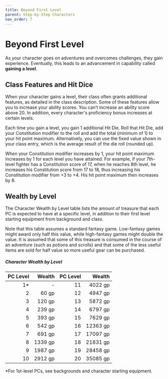 ```yaml
---
title: Beyond First Level
parent: Step-by-Step Characters
nav_order: 7
---
```


# Beyond First Level
As your character goes on adventures and overcomes challenges, they gain experience. Eventually, this leads to an advancement in capability called **gaining a level**.

## Class Features and Hit Dice
When your character gains a level, their class often grants additional features, as detailed in the class description. Some of these features allow you to increase your ability scores. You can’t increase an ability score above 20. In addition, every character's proficiency bonus increases at certain levels.

Each time you gain a level, you gain 1 additional Hit Die. Roll that Hit Die, add your Constitution modifier to the roll and add the total (minimum of 1) to your hit point maximum. Alternatively, you can use the fixed value shown in your class entry, which is the average result of the die roll (rounded up).

When your Constitution modifier increases by 1, your hit point maximum increases by 1 for each level you have attained. For example, if your 7th-level fighter has a Constitution score of 17, when he reaches 8th level, he increases his Constitution score from 17 to 18, thus increasing his Constitution modifier from +3 to +4. His hit point maximum then increases by 8.

## Wealth by Level
The Character Wealth by Level table lists the amount of treasure that each PC is expected to have at a specific level, in addition to their first level starting equipment from background and class.

Note that this table assumes a standard fantasy game. Low-fantasy games might award only half this value, while high-fantasy games might double the value. It is assumed that some of this treasure is consumed in the course of an adventure (such as potions and scrolls) and that some of the less useful items are sold for half value so more useful gear can be purchased.

##### Character Wealth by Level

| PC Level | Wealth | PC Level | Wealth |
|---------:|-------:|---------:|-------:|
| 1* | - | 11 | 4022 gp |
| 2 | 60 gp | 12 | 4947 gp |
| 3 | 120 gp | 13 | 5872 gp |
| 4 | 239 gp | 14 | 6797 gp |
| 5 | 393 gp | 15 | 7629 gp |
| 6 | 542 gp | 16 | 12363 gp |
| 7 | 691 gp | 17 | 17097 gp |
| 8 | 1339 gp | 18 | 21831 gp |
| 9 | 1987 gp | 19 | 28458 gp |
| 10 | 2912 gp | 20 | 35085 gp |

*For 1st-level PCs, see backgrounds and character starting equipment.
